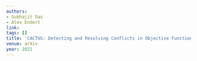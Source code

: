 ```yaml
---
authors:
- Subhajit Das
- Alex Endert
link:
tags: []
title: 'CACTUS: Detecting and Resolving Conflicts in Objective Functions.'
venue: arXiv
year: 2021
---
```

